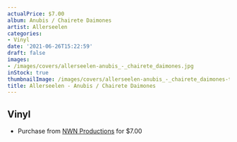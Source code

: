 ```yaml
---
actualPrice: $7.00
album: Anubis / Chairete Daimones
artist: Allerseelen
categories:
- Vinyl
date: '2021-06-26T15:22:59'
draft: false
images:
- /images/covers/allerseelen-anubis_-_chairete_daimones.jpg
inStock: true
thumbnailImage: /images/covers/allerseelen-anubis_-_chairete_daimones-thumb.jpg
title: Allerseelen - Anubis / Chairete Daimones
---
```


## Vinyl
* Purchase from [NWN Productions](http://shop.nwnprod.com/index.php?route=product/product&path=76&product_id=10928&sort=pd.name&order=ASC) for $7.00
